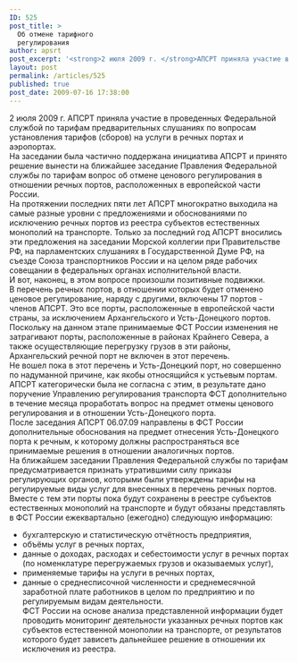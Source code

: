 ```yaml
---
ID: 525
post_title: >
  Об отмене тарифного
  регулирования
author: apsrt
post_excerpt: '<strong>2 июля 2009 г. </strong>АПСРТ приняла участие в проведенных  Федеральной службой по тарифам предварительных слушаниях по вопросам установления тарифов (сборов) на услуги в речных портах и аэропортах.'
layout: post
permalink: /articles/525
published: true
post_date: 2009-07-16 17:38:00
---
```

2 июля 2009 г. АПСРТ приняла участие в проведенных Федеральной службой по тарифам предварительных слушаниях по вопросам установления тарифов (сборов) на услуги в речных портах и аэропортах.  
На заседании была частично поддержана инициатива АПСРТ и принято решение вынести на ближайшее заседание Правления Федеральной службы по тарифам вопрос об отмене ценового регулирования в отношении речных портов, расположенных в европейской части России.  
На протяжении последних пяти лет АПСРТ многократно выходила на самые разные уровни с предложениями и обоснованиями по исключению речных портов из реестра субъектов естественных монополий на транспорте. Только за последний год АПСРТ вносились эти предложения на заседании Морской коллегии при Правительстве РФ, на парламентских слушаниях в Государственной Думе РФ, на съезде Союза транспортников России и на целом ряде рабочих совещании в федеральных органах исполнительной власти.  
И вот, наконец, в этом вопросе произошли позитивные подвижки.   
В перечень речных портов, в отношении которых будет отменено ценовое регулирование, наряду с другими, включены 17 портов - членов АПСРТ. Это все порты, расположенные в европейской части страны, за исключением Архангельского и Усть-Донецкого портов.  
Поскольку на данном этапе принимаемые ФСТ России изменения не затрагивают порты, расположенные в районах Крайнего Севера, а также осуществляющие перегрузку грузов в эти районы, Архангельский речной порт не включен в этот перечень.  
Не вошел пока в этот перечень и Усть-Донецкий порт, но совершенно по надуманной причине, как якобы относящийся к устьевым портам. АПСРТ категорически была не согласна с этим, в результате дано поручение Управлению регулирования транспорта ФСТ дополнительно в течение месяца проработать вопрос на предмет отмены ценового регулирования и в отношении Усть-Донецкого порта.   
После заседания АПСРТ 06.07.09 направлены в ФСТ России дополнительные обоснования на предмет отнесения Усть-Донецкого порта к речным, к которому должны распространяться все принимаемые решения в отношении аналогичных портов.  
На ближайшем заседании Правления Федеральной службы по тарифам предусматривается признать утратившими силу приказы регулирующих органов, которыми были утверждены тарифы на регулируемые виды услуг для внесенных в перечень речных портов.  
Вместе с тем эти порты пока будут сохранены в реестре субъектов естественных монополий на транспорте и будут обязаны представлять в ФСТ России ежеквартально (ежегодно) следующую информацию:  
- бухгалтерскую и статистическую отчётность предприятия,  
- объёмы услуг в речных портах,  
- данные о доходах, расходах и себестоимости услуг в речных портах (по номенклатуре перегружаемых грузов и оказываемых услуг),  
- применяемые тарифы на услуги в речных портах,  
- данные о среднесписочной численности и среднемесячной заработной плате работников в целом по предприятию и по регулируемым видам деятельности.  
ФСТ России на основе анализа представленной информации будет проводить мониторинг деятельности указанных речных портов как субъектов естественной монополии на транспорте, от результатов которого будет зависеть дальнейшее решение в отношении их исключения из реестра.